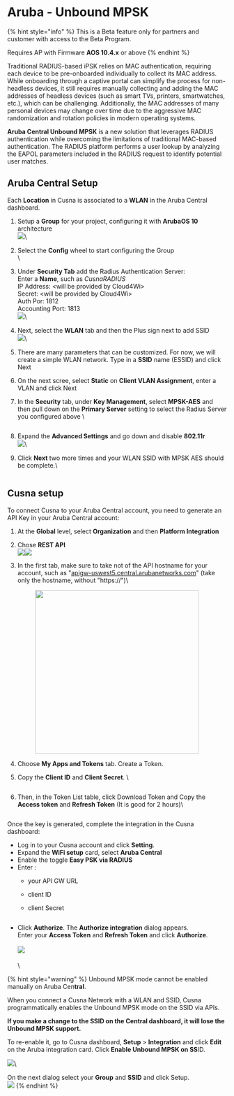 # Aruba - Unbound MPSK

{% hint style="info" %}
This is a Beta feature only for partners and customer with access to the Beta Program.

Requires AP with Firmware **AOS 10.4.x** or above
{% endhint %}

Traditional RADIUS-based iPSK relies on MAC authentication, requiring each device to be pre-onboarded individually to collect its MAC address. While onboarding through a captive portal can simplify the process for non-headless devices, it still requires manually collecting and adding the MAC addresses of headless devices (such as smart TVs, printers, smartwatches, etc.), which can be challenging. Additionally, the MAC addresses of many personal devices may change over time due to the aggressive MAC randomization and rotation policies in modern operating systems.

**Aruba Central Unbound MPSK** is a new solution that leverages RADIUS authentication while overcoming the limitations of traditional MAC-based authentication. The RADIUS platform performs a user lookup by analyzing the EAPOL parameters included in the RADIUS request to identify potential user matches.



## Aruba Central Setup

Each **Location** in Cusna is associated to a **WLAN** in the Aruba Central dashboard.&#x20;

1. Setup a **Group** for your project, configuring it with **ArubaOS 10** architecture\
   ![](<../../.gitbook/assets/image (2).png>)\

2. Select the **Config** wheel to start configuring the Group\
   <img src="../../.gitbook/assets/image (1) (1).png" alt="" data-size="original">\

3. Under **Security Tab** add the Radius Authentication Server:\
   Enter a **Name**, such as _CusnaRADIUS_\
   IP Address: \<will be provided by Cloud4Wi>\
   Secret: \<will be provided by Cloud4Wi>\
   Auth Por: 1812\
   Accounting Port: 1813\
   ![](<../../.gitbook/assets/image (9).png>)\

4. Next, select the **WLAN** tab and then the Plus sign next to add SSID\
   ![](<../../.gitbook/assets/image (2) (1).png>)\

5. There are many parameters that can be customized.  For now, we will create a simple WLAN network. Type in a **SSID** name (ESSID) and click Next
6. On the next scree, select **Static** on **Client VLAN Assignment**, enter a VLAN  and click Next
7.  In the **Security** tab, under **Key Management**, select **MPSK-AES** and then pull down on the **Primary Server** setting to select the Radius Server you configured above \


    <figure><img src="../../.gitbook/assets/image (8).png" alt=""><figcaption></figcaption></figure>
8. Expand the **Advanced Settings** and go down and disable **802.11r**\
   ![](<../../.gitbook/assets/image (4).png>)\

9.  Click **Next** two more times and your WLAN SSID with MPSK AES should be complete.\


    <figure><img src="../../.gitbook/assets/image (7).png" alt=""><figcaption></figcaption></figure>



## Cusna setup

To connect Cusna to your Aruba Central account, you need to generate an API Key in your Aruba Central account:

1. At the **Global** level, select **Organization** and then **Platform Integration**
2. Chose **REST API**\
   ![](<../../.gitbook/assets/image (5).png>)![](<../../.gitbook/assets/image (6).png>)
3.  In the first tab, make sure to take not of the API hostname for  your account, such as "[apigw-uswest5.central.arubanetworks.com](https://apigw-uswest5.central.arubanetworks.com)" (take only the hostname, without "https://")\


    <div align="left"><figure><img src="../../.gitbook/assets/image (11).png" alt="" width="375"><figcaption></figcaption></figure></div>
4. Choose **My Apps and Tokens** tab. Create a Token.
5.  Copy the **Client ID** and **Client Secret**. \


    <figure><img src="../../.gitbook/assets/image (12).png" alt=""><figcaption></figcaption></figure>
6.  Then, in the Token List table, click Download Token and Copy the **Access token** and **Refresh Token** (It is good for 2 hours)\


    <figure><img src="../../.gitbook/assets/image (13).png" alt=""><figcaption></figcaption></figure>

Once the key is generated, complete the integration in the Cusna dashboard:

* Log in to your Cusna account and click **Setting**.&#x20;
* Expand the **WiFi setup** card, select **Aruba Central**&#x20;
* Enable the toggle **Easy PSK via RADIUS**
* Enter :
  * your API GW URL
  * client ID
  *   client Secret

      <figure><img src="../../.gitbook/assets/image (10).png" alt=""><figcaption></figcaption></figure>
* Click **Authorize**. The **Authorize integration** dialog appears. \
  Enter your **Access Token** and **Refresh Token** and click **Authorize**.\
  \
  ![](<../../.gitbook/assets/image (14).png>)\
  \
  \


{% hint style="warning" %}
Unbound MPSK mode cannot be enabled manually on Aruba Cen**tral**.

When you connect a Cusna Network with a WLAN and SSID, Cusna programmatically enables the Unbound MPSK mode on the SSID via APIs.

**If you make a change to the SSID  on the Central dashboard, it will lose the Unbound MPSK support.**

To re-enable it, go to Cusna dashboard, **Setup** > **Integration** and click **Edit** on the Aruba integration card. Click **Enable Unbound MPSK on SS**ID.

![](../../.gitbook/assets/image.png)\


On the next dialog select your **Group** and **SSID** and click Setup. \
![](<../../.gitbook/assets/image (1).png>)
{% endhint %}







